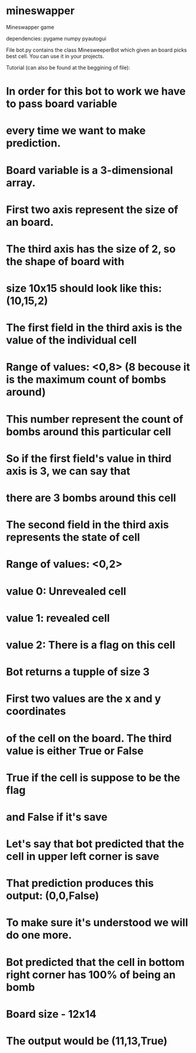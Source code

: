 # mineswapper
Mineswapper game

dependencies:
pygame 
numpy
pyautogui

File bot.py contains the class MinesweeperBot which given an board picks best cell.
You can use it in your projects.

Tutorial (can also be found at the beggining of file):

# In order for this bot to work we have to pass board variable 
# every time we want to make prediction.
# Board variable is a 3-dimensional array.
# First two axis represent the size of an board.
# The third axis has the size of 2, so the shape of board with 
# size 10x15 should look like this: (10,15,2)

# The first field in the third axis is the value of the individual cell
# Range of values: <0,8> (8 becouse it is the maximum count of bombs around) 
# This number represent the count of bombs around this particular cell
# So if the first field's value in third axis is 3, we can say that 
# there are 3 bombs around this cell

# The second field in the third axis represents the state of cell
# Range of values: <0,2>
# value 0: Unrevealed cell
# value 1: revealed cell
# value 2: There is a flag on this cell

# Bot returns a tupple of size 3
# First two values are the x and y coordinates 
# of the cell on the board. The third value is either True or False
# True if the cell is suppose to be the flag
# and False if it's save  

# Let's say that bot predicted that the cell in upper left corner is save
# That prediction produces this output: (0,0,False)
# To make sure it's understood we will do one more.
# Bot predicted that the cell in bottom right corner has 100% of being an bomb
# Board size - 12x14
# The output would be (11,13,True)
